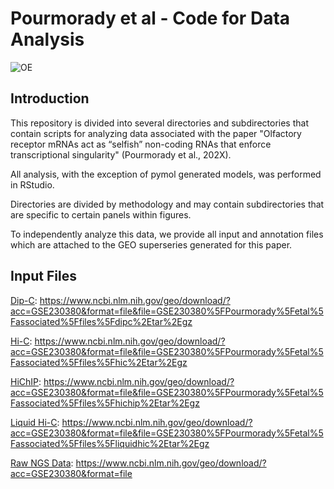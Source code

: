 # Pourmorady et al - Code for Data Analysis
![OE](https://github.com/arielpourmorady/Pourmorady_etal/assets/70916908/eb65d636-d6cc-40b5-8402-c6de752cb008)

## Introduction
This repository is divided into several directories and subdirectories that contain scripts for analyzing data associated with the paper "Olfactory receptor mRNAs act as “selfish” non-coding RNAs that enforce transcriptional singularity" (Pourmorady et al., 202X).

All analysis, with the exception of pymol generated models, was performed in RStudio.

Directories are divided by methodology and may contain subdirectories that are specific to certain panels within figures. 

To independently analyze this data, we provide all input and annotation files which are attached to the GEO superseries generated for this paper.

## Input Files
[Dip-C]([url](https://www.ncbi.nlm.nih.gov/geo/download/?acc=GSE230380&format=file&file=GSE230380%5FPourmorady%5Fetal%5Fassociated%5Ffiles%5Fdipc%2Etar%2Egz)): https://www.ncbi.nlm.nih.gov/geo/download/?acc=GSE230380&format=file&file=GSE230380%5FPourmorady%5Fetal%5Fassociated%5Ffiles%5Fdipc%2Etar%2Egz

[Hi-C]([url](https://www.ncbi.nlm.nih.gov/geo/download/?acc=GSE230380&format=file&file=GSE230380%5FPourmorady%5Fetal%5Fassociated%5Ffiles%5Fhic%2Etar%2Egz)): https://www.ncbi.nlm.nih.gov/geo/download/?acc=GSE230380&format=file&file=GSE230380%5FPourmorady%5Fetal%5Fassociated%5Ffiles%5Fhic%2Etar%2Egz

[HiChIP]([url](https://www.ncbi.nlm.nih.gov/geo/download/?acc=GSE230380&format=file&file=GSE230380%5FPourmorady%5Fetal%5Fassociated%5Ffiles%5Fhichip%2Etar%2Egz)): https://www.ncbi.nlm.nih.gov/geo/download/?acc=GSE230380&format=file&file=GSE230380%5FPourmorady%5Fetal%5Fassociated%5Ffiles%5Fhichip%2Etar%2Egz 

[Liquid Hi-C]([url](https://www.ncbi.nlm.nih.gov/geo/download/?acc=GSE230380&format=file&file=GSE230380%5FPourmorady%5Fetal%5Fassociated%5Ffiles%5Fliquidhic%2Etar%2Egz)): https://www.ncbi.nlm.nih.gov/geo/download/?acc=GSE230380&format=file&file=GSE230380%5FPourmorady%5Fetal%5Fassociated%5Ffiles%5Fliquidhic%2Etar%2Egz

[Raw NGS Data]([url](https://www.ncbi.nlm.nih.gov/geo/download/?acc=GSE230380&format=file)): https://www.ncbi.nlm.nih.gov/geo/download/?acc=GSE230380&format=file
